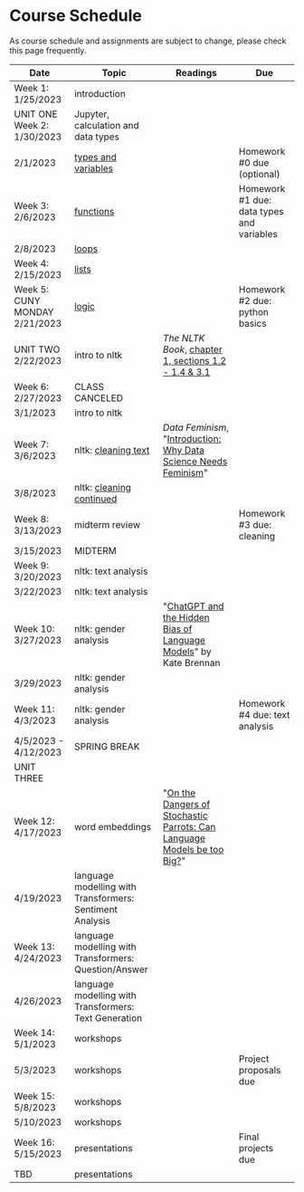 # Course Schedule 

As course schedule and assignments are subject to change, please check this page frequently. 

| Date  | Topic  | Readings  | Due  |
|---|---|---|---|
| Week 1: 1/25/2023  | introduction  |   |   |
| UNIT ONE Week 2: 1/30/2023  | Jupyter, calculation and data types  |   | |
| 2/1/2023  | [types and variables](https://curriculum.dhinstitutes.org/workshops/python/lessons/?page=2)  |  | Homework #0 due (optional) |
| Week 3: 2/6/2023 |  [functions](https://curriculum.dhinstitutes.org/workshops/python/lessons/?page=6) |   | Homework #1 due: data types and variables  |
| 2/8/2023  |  [loops](https://curriculum.dhinstitutes.org/workshops/python/lessons/?page=8) |   |   |
| Week 4: 2/15/2023  | [lists](https://curriculum.dhinstitutes.org/workshops/python/lessons/?page=7) |   |  |
|  Week 5: CUNY MONDAY 2/21/2023 | [logic](https://curriculum.dhinstitutes.org/workshops/python/lessons/?page=9)  |   |  Homework #2 due: python basics |
|  UNIT TWO 2/22/2023 | intro to nltk | *The NLTK Book*, [chapter 1, sections 1.2 - 1.4 & 3.1](https://www.nltk.org/book/ch01.html)  |   |
| Week 6: 2/27/2023  | CLASS CANCELED |  |   |
| 3/1/2023  | intro to nltk | | |
| Week 7: 3/6/2023  | nltk: [cleaning text](https://curriculum.dhinstitutes.org/workshops/text-analysis/lessons/?page=9) | *Data Feminism*, "[Introduction: Why Data Science Needs Feminism](https://data-feminism.mitpress.mit.edu/pub/frfa9szd/release/6)"  |  |
| 3/8/2023  |  nltk: [cleaning continued](https://curriculum.dhinstitutes.org/workshops/text-analysis/lessons/?page=9)  |   |   |
| Week 8: 3/13/2023  |  midterm review |  | Homework #3 due: cleaning  |
| 3/15/2023  |  MIDTERM |  |   |
|  Week 9: 3/20/2023 | nltk: text analysis |   |  |
| 3/22/2023  | nltk: text analysis  |   |   |
|  Week 10: 3/27/2023 | nltk: gender analysis  | "[ChatGPT and the Hidden Bias of Language Models](https://thestoryexchange.org/chatgpt-and-the-hidden-bias-of-language-models/)" by Kate Brennan |  |
| 3/29/2023  | nltk: gender analysis | |   |
|  Week 11: 4/3/2023 |  nltk: gender analysis  |   | Homework #4 due: text analysis  |
| 4/5/2023 - 4/12/2023  |  SPRING BREAK |   |   |
| UNIT THREE
Week 12: 4/17/2023  |  word embeddings | "[On the Dangers of Stochastic Parrots: Can Language Models be too Big?](https://dl.acm.org/doi/pdf/10.1145/3442188.3445922)" |   |
|  4/19/2023 |  language modelling with Transformers: Sentiment Analysis|   |  |
| Week 13: 4/24/2023  |  language modelling with Transformers: Question/Answer |  |   |
| 4/26/2023  |  language modelling with Transformers: Text Generation |   |   |
|  Week 14: 5/1/2023 |  workshops |  |  |
|  5/3/2023 |  workshops |   | Project proposals due |
| Week 15: 5/8/2023  |  workshops |   |  |
| 5/10/2023  |  workshops |   |   |
|  Week 16: 5/15/2023 |  presentations |   |  Final projects due |
| TBD  |  presentations |   |   |
